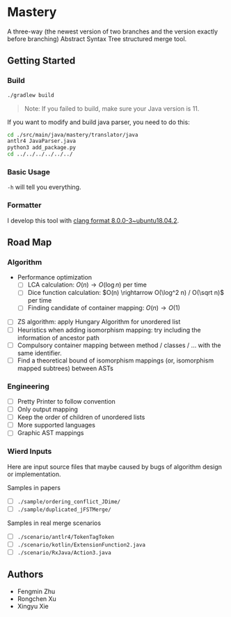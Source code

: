 # Mastery

A three-way (the newest version of two branches and the version exactly before branching) Abstract Syntax Tree structured merge tool.

## Getting Started

### Build

```bash
./gradlew build
```

> Note: If you failed to build, make sure your Java version is 11.

If you want to modify and build java parser, you need to do this:
```bash
cd ./src/main/java/mastery/translator/java
antlr4 JavaParser.java
python3 add_package.py
cd ../../../../../../
```

### Basic Usage

`-h` will tell you everything.

### Formatter

I develop this tool with [clang format 8.0.0-3~ubuntu18.04.2](https://clang.llvm.org/docs/ClangFormat.html).

## Road Map

### Algorithm

- Performance optimization
    - [ ] LCA calculation: $O(n) \rightarrow O(\log n)$ per time
    - [ ] Dice function calculation: $O(n) \rightarrow O(\log^2 n) / O(\sqrt n)$ per time
    - [ ] Finding candidate of container mapping: $O(n) \rightarrow O(1)$
- [ ] ZS algorithm: apply Hungary Algorithm for unordered list
- [ ] Heuristics when adding isomorphism mapping: try including the information of ancestor path
- [ ] Compulsory container mapping between method / classes / ... with the same identifier.
- [ ] Find a theoretical bound of isomorphism mappings (or, isomorphism mapped subtrees) between ASTs

### Engineering

- [ ] Pretty Printer to follow convention
- [ ] Only output mapping
- [ ] Keep the order of children of unordered lists
- [ ] More supported languages
- [ ] Graphic AST mappings

### Wierd Inputs

Here are input source files that maybe caused by bugs of algorithm design or implementation.

Samples in papers
- [ ] `./sample/ordering_conflict_JDime/`
- [ ] `./sample/duplicated_jFSTMerge/`

Samples in real merge scenarios
- [ ] `./scenario/antlr4/TokenTagToken`
- [ ] `./scenario/kotlin/ExtensionFunction2.java`
- [ ] `./scenario/RxJava/Action3.java`

## Authors

- Fengmin Zhu
- Rongchen Xu
- Xingyu Xie